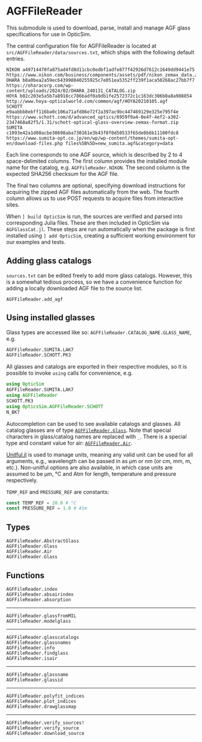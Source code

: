 # AGFFileReader

This submodule is used to download, parse, install and manage AGF glass specifications for use in OpticSim.

The central configuration file for AGFFileReader is located at `src/AGFFileReader/data/sources.txt`, which ships with the
following default entries.

```
NIKON a49714470fa875ad4fd8d11cbc0edbf1adfe877f42926d7612c1649dd9441e75 https://www.nikon.com/business/components/assets/pdf/nikon_zemax_data.zip
OHARA b8a0bea2a59ec643998040255925c7e051ea5352ff239f1aca50268ac27bb7f7 https://oharacorp.com/wp-content/uploads/2024/02/OHARA_240131_CATALOG.zip
HOYA b02c203e5a5b7a8918cc786badf0a9db1fe2572372c1c163dc306b0a8a908854 http://www.hoya-opticalworld.com/common/agf/HOYA20210105.agf
SCHOTT e9aabbb8ebff116ba0c106a71afd86e72f2a397ac9bc447469129e325e795f4e https://www.schott.com/d/advanced_optics/6959f9a4-0e4f-4ef2-a302-2347468a82f5/1.31/schott-optical-glass-overview-zemax-format.zip
SUMITA c1093e42a1d08acbe30698aba730161e3b43f8f0d50533f65de8b6b11100fdc8 https://www.sumita-opt.co.jp/en/wp/wp-content/themes/sumita-opt-en/download-files.php files%5B%5D=new_sumita.agf&category=data
```

Each line corresponds to one AGF source, which is described by 2 to 4 space-delimited columns. The first column provides
the installed module name for the catalog, e.g. `AGFFileReader.NIKON`. The second column is the expected SHA256 checksum for
the AGF file.

The final two columns are optional, specifying download instructions for acquiring the zipped AGF files
automatically from the web. The fourth column allows us to use POST requests to acquire files from interactive sites.

When `] build OpticSim` is run, the sources are verified and parsed into corresponding Julia files. These are then
included in OpticSim via `AGFGlassCat.jl`. These steps are run automatically when the package is first installed using
`] add OpticSim`, creating a sufficient working environment for our examples and tests.

## Adding glass catalogs
`sources.txt` can be edited freely to add more glass catalogs. However, this is a somewhat tedious process, so we have a
convenience function for adding a locally downloaded AGF file to the source list.

```@docs
AGFFileReader.add_agf
```

## Using installed glasses

Glass types are accessed like so: `AGFFileReader.CATALOG_NAME.GLASS_NAME`, e.g.

```julia
AGFFileReader.SUMITA.LAK7
AGFFileReader.SCHOTT.PK3
```

All glasses and catalogs are exported in their respective modules, so it is possible to invoke `using` calls for convenience, e.g.

```julia
using OpticSim
AGFFileReader.SUMITA.LAK7
using AGFFileReader
SCHOTT.PK3
using OpticsSim.AGFFileReader.SCHOTT
N_BK7
```

Autocompletion can be used to see available catalogs and glasses. All catalog glasses are of type [`AGFFileReader.Glass`](@ref).
Note that special characters in glass/catalog names are replaced with `_`.
There is a special type and constant value for air: [`AGFFileReader.Air`](@ref).

[Unitful.jl](https://github.com/PainterQubits/Unitful.jl) is used to manage units, meaning any valid unit can be used for all arguments, e.g., wavelength can be passed in as μm or nm (or cm, mm, m, etc.).
Non-unitful options are also available, in which case units are assumed to be μm, °C and Atm for length, temperature and pressure respectively.

`TEMP_REF` and `PRESSURE_REF` are constants:

```julia
const TEMP_REF = 20.0 # °C
const PRESSURE_REF = 1.0 # Atm
```

## Types

```@docs
AGFFileReader.AbstractGlass
AGFFileReader.Glass
AGFFileReader.Air
AGFFileReader.Glass
```

## Functions

```@docs
AGFFileReader.index
AGFFileReader.absairindex
AGFFileReader.absorption
```

---

```@docs
AGFFileReader.glassfromMIL
AGFFileReader.modelglass
```

---

```@docs
AGFFileReader.glasscatalogs
AGFFileReader.glassnames
AGFFileReader.info
AGFFileReader.findglass
AGFFileReader.isair
```

---

```@docs
AGFFileReader.glassname
AGFFileReader.glassid
```

---

```@docs
AGFFileReader.polyfit_indices
AGFFileReader.plot_indices
AGFFileReader.drawglassmap
```

---

```@docs
AGFFileReader.verify_sources!
AGFFileReader.verify_source
AGFFileReader.download_source
```
